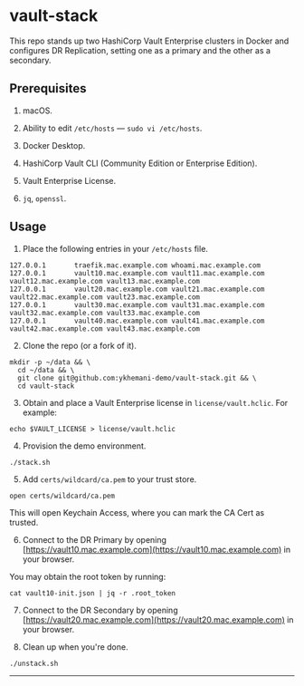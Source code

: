 # vault-stack

This repo stands up two HashiCorp Vault Enterprise clusters in Docker and configures DR Replication, setting one as a primary and the other as a secondary.

## Prerequisites

1. macOS.

2. Ability to edit `/etc/hosts` — `sudo vi /etc/hosts`.

3. Docker Desktop.

4. HashiCorp Vault CLI (Community Edition or Enterprise Edition).

5. Vault Enterprise License.

6. `jq`, `openssl`.

## Usage

1. Place the following entries in your `/etc/hosts` file.

```
127.0.0.1       traefik.mac.example.com whoami.mac.example.com
127.0.0.1       vault10.mac.example.com vault11.mac.example.com vault12.mac.example.com vault13.mac.example.com
127.0.0.1       vault20.mac.example.com vault21.mac.example.com vault22.mac.example.com vault23.mac.example.com
127.0.0.1       vault30.mac.example.com vault31.mac.example.com vault32.mac.example.com vault33.mac.example.com
127.0.0.1       vault40.mac.example.com vault41.mac.example.com vault42.mac.example.com vault43.mac.example.com
```

2. Clone the repo (or a fork of it).

```
mkdir -p ~/data && \
  cd ~/data && \
  git clone git@github.com:ykhemani-demo/vault-stack.git && \
  cd vault-stack
```

3. Obtain and place a Vault Enterprise license in `license/vault.hclic`. For example:

```
echo $VAULT_LICENSE > license/vault.hclic
```

4. Provision the demo environment.

```
./stack.sh
```

5. Add `certs/wildcard/ca.pem` to your trust store.

```
open certs/wildcard/ca.pem
```

This will open Keychain Access, where you can mark the CA Cert as trusted.

6. Connect to the DR Primary by opening [https://vault10.mac.example.com](https://vault10.mac.example.com) in your browser.

You may obtain the root token by running:

```
cat vault10-init.json | jq -r .root_token
```

7. Connect to the DR Secondary by opening [https://vault20.mac.example.com](https://vault20.mac.example.com) in your browser.

8. Clean up when you're done.

```
./unstack.sh
```

---
